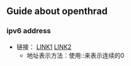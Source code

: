 ## Guide about openthrad




### ipv6 address

- 链接：
		[LINK1](http://reader.epubee.com/books/mobile/73/737d14eab592ef6d73c89206810b53b6/text00198.html) 
		[LINK2](https://zhuanlan.zhihu.com/p/113545476)
	- 地址表示方法：使用::来表示连续的0 
